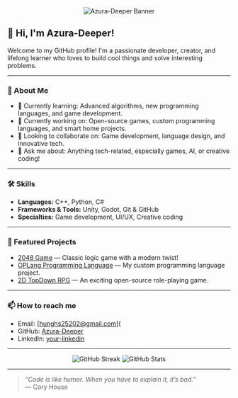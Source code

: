 <div align="center">
  <img src="https://capsule-render.vercel.app/api?type=waving&color=gradient&height=180&section=header&text=Azura-Deeper&fontSize=50&animation=fadeIn&fontAlignY=40" alt="Azura-Deeper Banner"/>
</div>

## 👋 Hi, I'm Azura-Deeper!

Welcome to my GitHub profile! I'm a passionate developer, creator, and lifelong learner who loves to build cool things and solve interesting problems.

---

### 🚀 About Me

- 🌱 Currently learning: Advanced algorithms, new programming languages, and game development.
- 🔭 Currently working on: Open-source games, custom programming languages, and smart home projects.
- 👯 Looking to collaborate on: Game development, language design, and innovative tech.
- 💬 Ask me about: Anything tech-related, especially games, AI, or creative coding!

---

### 🛠️ Skills

- **Languages:** C++, Python, C#
- **Frameworks & Tools:** Unity, Godot, Git & GitHub
- **Specialties:** Game development, UI/UX, Creative coding

---

### 🌟 Featured Projects

- [2048 Game](https://github.com/Azura-Deeper/2048_Game) — Classic logic game with a modern twist!
- [OPLang Programming Language](https://github.com/Azura-Deeper/OPLang-Programming-Language) — My custom programming language project.
- [2D TopDown RPG](https://github.com/Azura-Deeper/2D_TopDown_RPG) — An exciting open-source role-playing game.

---

### 📫 How to reach me

- Email: [hunghs25202@gmail.com](
- GitHub: [Azura-Deeper](https://github.com/Azura-Deeper)
- LinkedIn: [your-linkedin](https://linkedin.com/in/your-linkedin)

---

<div align="center">
  <img src="https://github-readme-streak-stats.herokuapp.com/?user=Azura-Deeper&theme=dark" alt="GitHub Streak"/>
  <img src="https://github-readme-stats.vercel.app/api?username=Azura-Deeper&show_icons=true&hide=prs&count_private=true&theme=dark" alt="GitHub Stats"/>
</div>

---

> _“Code is like humor. When you have to explain it, it’s bad.”_  
> — Cory House
